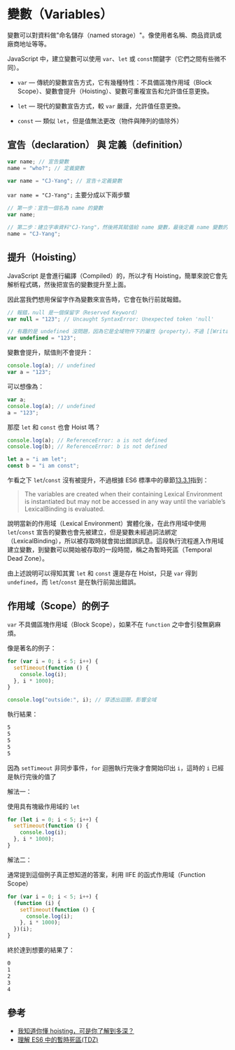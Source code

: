 # 變數（Variables）

變數可以對資料做"命名儲存（named storage）"。像使用者名稱、商品資訊或廠商地址等等。

JavaScript 中，建立變數可以使用 `var`、`let` 或 `const`關鍵字（它們之間有些微不同）。

- `var` — 傳統的變數宣告方式，它有幾種特性：不具備區塊作用域（Block Scope）、變數會提升（Hoisting）、變數可重複宣告和允許值任意更換。

- `let` — 現代的變數宣告方式，較 `var` 嚴謹，允許值任意更換。

- `const` — 類似 `let`，但是值無法更改（物件與陣列的值除外）

## 宣告（declaration） 與 定義（definition）

```js
var name; // 宣告變數
name = "who?"; // 定義變數

var name = "CJ-Yang"; // 宣告＋定義變數
```

`var name = "CJ-Yang";` 主要分成以下兩步驟

```js
// 第一步：宣告一個名為 name 的變數
var name;

// 第二步：建立字串資料"CJ-Yang"，然後將其賦值給 name 變數，最後定義 name 變數的值並儲存到記憶體
name = "CJ-Yang";
```

## 提升（Hoisting）

JavaScript 是會進行編譯（Compiled）的，所以才有 Hoisting，簡單來說它會先解析程式碼，然後把宣告的變數提升至上面。

因此當我們想用保留字作為變數來宣告時，它會在執行前就報錯。

```js
// 報錯，null 是一個保留字（Reserved Keyword）
var null = "123"; // Uncaught SyntaxError: Unexpected token 'null'

// 有趣的是 undefined 沒問題，因為它是全域物件下的屬性（property），不過 [[Writable]]: false
var undefined = "123";
```

變數會提升，賦值則不會提升：

```js
console.log(a); // undefined
var a = "123";
```

可以想像為：

```js
var a;
console.log(a); // undefined
a = "123";
```

那麼 `let` 和 `const` 也會 Hoist 嗎？

```js
console.log(a); // ReferenceError: a is not defined
console.log(b); // ReferenceError: b is not defined

let a = "i am let";
const b = "i am const";
```

乍看之下 `let`/`const` 沒有被提升，不過根據 ES6 標準中的章節[13.3.1](http://www.ecma-international.org/ecma-262/6.0/#sec-let-and-const-declarations)指到：

> The variables are created when their containing Lexical Environment
> is instantiated but may not be accessed in any way until the
> variable’s LexicalBinding is evaluated.

說明當新的作用域（Lexical Environment）實體化後，在此作用域中使用 `let`/`const` 宣告的變數也會先被建立，但是變數未經過詞法綁定（LexicalBinding），所以被存取時就會拋出錯誤訊息。這段執行流程進入作用域建立變數，到變數可以開始被存取的一段時間，稱之為暫時死區（Temporal Dead Zone）。

由上述說明可以得知其實 `let` 和 `const` 還是存在 Hoist，只是 `var` 得到 `undefined`，而 `let`/`const` 是在執行前拋出錯誤。

## 作用域（Scope）的例子

`var` 不具備區塊作用域（Block Scope），如果不在 `function` 之中會引發無窮麻煩。

像是著名的例子：

```js
for (var i = 0; i < 5; i++) {
  setTimeout(function () {
    console.log(i);
  }, i * 1000);
}

console.log("outside:", i); // 穿透出迴圈，影響全域
```

執行結果：

```bash
5
5
5
5
5
```

因為 `setTimeout` 非同步事件，`for` 迴圈執行完後才會開始印出 `i`，這時的 `i` 已經是執行完後的值了

解法一：

使用具有塊級作用域的 `let`

```js
for (let i = 0; i < 5; i++) {
  setTimeout(function () {
    console.log(i);
  }, i * 1000);
}
```

解法二：

通常提到這個例子真正想知道的答案，利用 IIFE 的函式作用域（Function Scope）

```js
for (var i = 0; i < 5; i++) {
  (function (i) {
    setTimeout(function () {
      console.log(i);
    }, i * 1000);
  })(i);
}
```

終於達到想要的結果了：

```bash
0
1
2
3
4
```

## 參考

- [我知道你懂 hoisting，可是你了解到多深？](https://blog.techbridge.cc/2018/11/10/javascript-hoisting/)
- [理解 ES6 中的暫時死區(TDZ)
  ](https://eddychang.me/es6-tdz)
